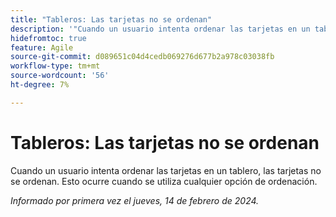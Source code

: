 ```yaml
---
title: "Tableros: Las tarjetas no se ordenan"
description: '"Cuando un usuario intenta ordenar las tarjetas en un tablero, las tarjetas no se ordenan. Esto ocurre cuando se utiliza cualquier opción de ordenación".'
hidefromtoc: true
feature: Agile
source-git-commit: d089651c04d4cedb069276d677b2a978c03038fb
workflow-type: tm+mt
source-wordcount: '56'
ht-degree: 7%

---
```



# Tableros: Las tarjetas no se ordenan

Cuando un usuario intenta ordenar las tarjetas en un tablero, las tarjetas no se ordenan. Esto ocurre cuando se utiliza cualquier opción de ordenación.

_Informado por primera vez el jueves, 14 de febrero de 2024._
